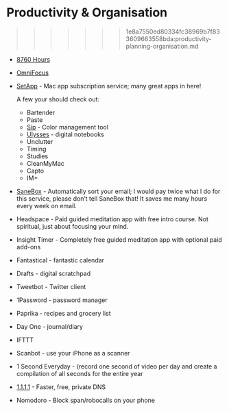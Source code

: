 
# Productivity & Organisation
> > > > > > > 1e8a7550ed80334fc38969b7f833609663558bda:productivity-planning-organisation.md

* [8760 Hours][1]
* [OmniFocus][2]
* [SetApp][3] - Mac app subscription service; many great apps in here!

	A few your should check out:

  * Bartender
  * Paste
  * [Sip][4] - Color management tool
  * [Ulysses][5] - digital notebooks
  * Unclutter
  * Timing
  * Studies
  * CleanMyMac
  * Capto
  * IM+

* [SaneBox][6] - Automatically sort your email; I would pay twice what I do for this service, please don’t tell SaneBox that! It saves me many hours every week on email.
* Headspace - Paid guided meditation app with free intro course. Not spiritual, just about focusing your mind.
* Insight Timer - Completely free guided meditation app with optional paid add-ons
* Fantastical - fantastic calendar
* Drafts - digital scratchpad
* Tweetbot - Twitter client
* 1Password - password manager
* Paprika - recipes and grocery list
* Day One - journal/diary
* IFTTT
* Scanbot - use your iPhone as a scanner
* 1 Second Everyday - \(record one second of video per day and create a compilation of all seconds for the entire year
* [1.1.1.1][7] - Faster, free, private DNS
* Nomodoro - Block span/robocalls on your phone

[1]:	http://leovogel.com/links/8760hours
[2]:	http://leovogel.com/links/omnifocus
[3]:	https://go.setapp.com/invite/0b5ff45c-92d7-4dc2-ae3e-21f73f5e1817
[4]:	https://sipapp.io/
[5]:	http://leovogel.com/links/ulyssesapp
[6]:	https://sanebox.com/t/fn37m
[7]:	https://amzn.to/2H77uN3